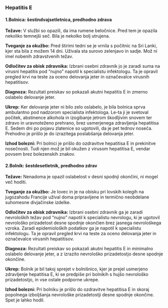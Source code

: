### Hepatitis E
#### 1.Bolnica: šestindvajsetletnica, predhodno zdrava

**Težave:** V službi so opazili, da ima rumene beločnice. Pred tem je opazila nekoliko temnejši seč. Bila je nekolko bolj utrujena. 

**Tveganje za okužbo:** Pred štirimi tedni se je vrnila s počitnic na Sri Lanki, kjer sta bila z možem 14 dni. Uživala sta surovo zelenjavo in sadje. Mož ni imel nobenih zdravstvenih težav.

**Odločitev za obisk zdravnika:** Izbrani osebni zdravnik jo je zaradi suma na virusni hepatitis pod “nujno” napotil k specialistu infektologu. Ta je opravil pregled krvi na teste za oceno delovanja jeter in označevalce virusnih hepatitisov.

**Diagnoza:** Rezultati preiskav so pokazali akutni hepatitis E in zmerno oslabelo delovanje jeter. 

**Ukrep:** Ker delovanje jeter ni bilo zelo oslabelo, je bila bolnica sprva ambulantno pod nadzorom specialista infektologa. Le-ta ji je svetoval počitek, abstinence alkohola in izogibanje jetrom škodljivim snovem ter zdravo in uravnoteženo prehrano, brez  usmerjenega zdravljenja hepatitisa E. Sedem dni po pojavu zlatenice so ugotovili, da je pet tednov noseča. Prehodno je prišlo je do izrazitega poslabšanja delovanja jeter.

**Izhod bolezni:** Pri bolnici je prišlo do ozdravitve hepatitisa E in prekinitve nosečnosti. Tudi njen mož je bil okužen z virusom hepatitisa E, vendar povsem brez bolezenskih znakov. 

#### 2.Bolnik: šestdesetletnik, predhodno zdrav

**Težave:** Nenadoma je opazil oslabelost v desni spodnji okončini, ni mogel več hoditi. 

**Tveganje za okužbo:** Je lovec in je na obisku pri lovskih kolegih na jugozahodu Francije užival doma pripravljene in termično neobdelane suhomesne divjačinske izdelke. 

**Odločitev za obisk zdravnika:** Izbrani osebni zdravnik ga je zaradi nevroloških težav pod “nujno” napotil k specialistu nevrologu, ki je ugotovil nevrološko prizadetost desne spodnje okončien brez jasnega nevrološkega vzroka.  Zaradi epidemioloških podatkov ga je napotil k specialistu infektologu. Ta je opravil pregled krvi na teste za oceno delovanja jeter in označevalce virusnih hepatitisov.

**Diagnoza:** Rezultati preiskav so pokazali akutni hepatitis E in minimalno oslabelo delovanje jeter, a z izrazito nevrološko prizadetostjo desne spodnje okončine. 

**Ukrep:** Bolnik je bil takoj sprejet v bolnišnico, kjer je prejel usmerjeno zdravljenje hepatitisa E, ki se predpiše pri bolnikih s hujšo nevrološko prizadetostjo, in vse ostale podporne ukrepe.  

**Izhod bolezni:** Pri bolniku je prišlo do ozdravitve hepatitisa E in skoraj popolnega izboljšanja nevrološke prizadetostji desne spodnje okončine. Spet je lahko hodil. 

